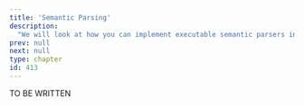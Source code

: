 ```yaml
---
title: 'Semantic Parsing'
description:
  "We will look at how you can implement executable semantic parsers in AllenNLP."
prev: null
next: null
type: chapter
id: 413
---
```


TO BE WRITTEN

<exercise id="1" title="Semantic Parsing">


</exercise>

<exercise id="2" title="Defining a domain-specific (target) language">


</exercise>

<exercise id="3" title="Transition functions">


</exercise>

<exercise id="4" title="State tracking">


</exercise>

<exercise id="5" title="Training">


</exercise>

<exercise id="6" title="Putting it together">


</exercise>
